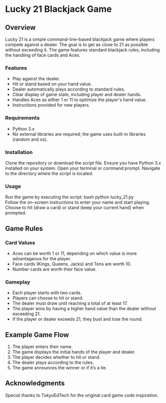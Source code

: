 # Lucky 21 Blackjack Game

## Overview

Lucky 21 is a simple command-line-based blackjack game where players compete against a dealer. The goal is to get as close to 21 as possible without exceeding it. The game features standard blackjack rules, including the handling of face cards and Aces.

### Features

- Play against the dealer.
- Hit or stand based on your hand value.
- Dealer automatically plays according to standard rules.
- Clear display of game state, including player and dealer hands.
- Handles Aces as either 1 or 11 to optimize the player's hand value.
- Instructions provided for new players.

### Requirements

- Python 3.x
- No external libraries are required; the game uses built-in libraries (random and os).

### Installation

Clone the repository or download the script file.
Ensure you have Python 3.x installed on your system.
Open your terminal or command prompt.
Navigate to the directory where the script is located.

### Usage

Run the game by executing the script:
bash
python lucky_21.py  
Follow the on-screen instructions to enter your name and start playing.
Choose to hit (draw a card) or stand (keep your current hand) when prompted.

## Game Rules

### Card Values

- Aces can be worth 1 or 11, depending on which value is more advantageous for the player.
- Face cards (Kings, Queens, Jacks) and Tens are worth 10.
- Number cards are worth their face value.

### Gameplay

- Each player starts with two cards.
- Players can choose to hit or stand.
- The dealer must draw until reaching a total of at least 17.
- The player wins by having a higher hand value than the dealer without exceeding 21.
- If the player or dealer exceeds 21, they bust and lose the round.

## Example Game Flow

1. The player enters their name.
2. The game displays the initial hands of the player and dealer.
3. The player decides whether to hit or stand.
4. The dealer plays according to the rules.
5. The game announces the winner or if it’s a tie.

## Acknowledgments

Special thanks to TokyoEdTech for the original card game code inspiration.
